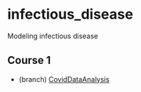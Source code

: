 # infectious_disease
Modeling infectious disease

## Course 1
- (branch) [CovidDataAnalysis](https://github.com/jenniferp1/infectious_disease/tree/CovidDataAnalysis)
